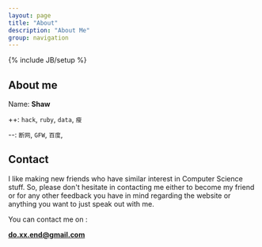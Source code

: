```yaml
---
layout: page
title: "About"
description: "About Me"
group: navigation
---
```

{% include JB/setup %}
 
## About me

Name: **Shaw**

++: `hack`, `ruby`, `data`, `瘦` 

--: `断网`, `GFW`, `百度`, 


## Contact

I like making new friends who have similar interest in Computer
Science stuff. So, please don't hesitate in contacting me either to
become my friend or for any other feedback you have in mind regarding
the website or anything you want to just speak out with me.

You can contact me on :

**do.xx.end@gmail.com**

